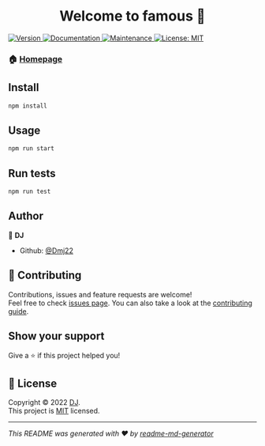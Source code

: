 <h1 align="center">Welcome to famous 👋</h1>
<p>
  <a href="https://www.npmjs.com/package/famous" target="_blank">
    <img alt="Version" src="https://img.shields.io/npm/v/famous.svg">
  </a>
  <a href="https://github.com/Dmj22/famous#readme" target="_blank">
    <img alt="Documentation" src="https://img.shields.io/badge/documentation-yes-brightgreen.svg" />
  </a>
  <a href="https://github.com/Dmj22/famous/graphs/commit-activity" target="_blank">
    <img alt="Maintenance" src="https://img.shields.io/badge/Maintained%3F-yes-green.svg" />
  </a>
  <a href="https://github.com/Dmj22/famous/blob/master/LICENSE" target="_blank">
    <img alt="License: MIT" src="https://img.shields.io/github/license/Dmj22/famous" />
  </a>
</p>

### 🏠 [Homepage](https://github.com/Dmj22/famous#readme)

## Install

```sh
npm install
```

## Usage

```sh
npm run start
```

## Run tests

```sh
npm run test
```

## Author

👤 **DJ**

* Github: [@Dmj22](https://github.com/Dmj22)

## 🤝 Contributing

Contributions, issues and feature requests are welcome!<br />Feel free to check [issues page](https://github.com/Dmj22/famous/issues). You can also take a look at the [contributing guide](https://github.com/Dmj22/famous/blob/master/CONTRIBUTING.md).

## Show your support

Give a ⭐️ if this project helped you!

## 📝 License

Copyright © 2022 [DJ](https://github.com/Dmj22).<br />
This project is [MIT](https://github.com/Dmj22/famous/blob/master/LICENSE) licensed.

***
_This README was generated with ❤️ by [readme-md-generator](https://github.com/kefranabg/readme-md-generator)_